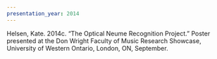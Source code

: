```yaml
---
presentation_year: 2014
---
```

Helsen, Kate. 2014c. “The Optical Neume Recognition Project.” Poster presented at the Don Wright Faculty of Music Research Showcase, University of Western Ontario, London, ON, September.
